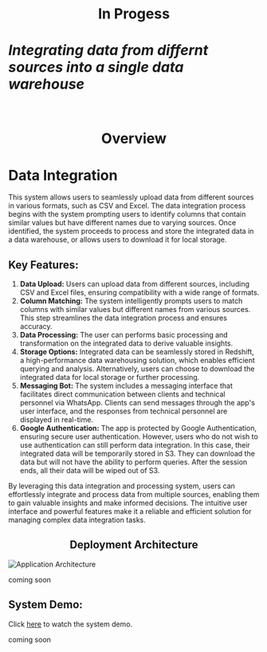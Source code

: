 <h1 align="center">In Progess</h1>
<h1><i>Integrating data from differnt sources into a single data warehouse</i></h1>
<br>

<h1 align="center">Overview</h1>
<h1>Data Integration</h1>

<p>This system allows users to seamlessly upload data from different sources in various formats, such as CSV and Excel. The data integration process begins with the system prompting users to identify columns that contain similar values but have different names due to varying sources. Once identified, the system proceeds to process and store the integrated data in a data warehouse, or allows users to download it for local storage.</p>

<h2>Key Features:</h2>

<ol>
  <li><strong>Data Upload:</strong> Users can upload data from different sources, including CSV and Excel files, ensuring compatibility with a wide range of formats.</li>
  
  <li><strong>Column Matching:</strong> The system intelligently prompts users to match columns with similar values but different names from various sources. This step streamlines the data integration process and ensures accuracy.</li>
  
  <li><strong>Data Processing:</strong> The user can performs basic processing and transformation on the integrated data to derive valuable insights.</li>
  
  <li><strong>Storage Options:</strong> Integrated data can be seamlessly stored in Redshift, a high-performance data warehousing solution, which enables efficient querying and analysis. Alternatively, users can choose to download the integrated data for local storage or further processing.</li>
  
  <li><strong>Messaging Bot:</strong> The system includes a messaging interface that facilitates direct communication between clients and technical personnel via WhatsApp. Clients can send messages through the app's user interface, and the responses from technical personnel are displayed in real-time.</li>
  
  <li><strong>Google Authentication:</strong> The app is protected by Google Authentication, ensuring secure user authentication. However, users who do not wish to use authentication can still perform data integration. In this case, their integrated data will be temporarily stored in S3. They can download the data but will not have the ability to perform queries. After the session ends, all their data will be wiped out of S3.</li>
</ol>

<p>By leveraging this data integration and processing system, users can effortlessly integrate and process data from multiple sources, enabling them to gain valuable insights and make informed decisions. The intuitive user interface and powerful features make it a reliable and efficient solution for managing complex data integration tasks.</p>

<h2 align="center">Deployment Architecture</h2>
<img src="path/to/your/app-architecture-image.png" alt="Application Architecture">
<p>coming soon</p>

<h2>System Demo:</h2>
<p>Click <a href="https://www.youtube.com/watch?v=your-video-id">here</a> to watch the system demo.</p>
<p>coming soon</p>


